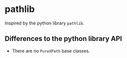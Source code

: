pathlib
=======

Inspired by the python library `pathlib`.

## Differences to the python library API

* There are no `PureXPath` base classes.
